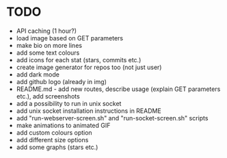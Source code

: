 # TODO

- API caching (1 hour?)
- load image based on GET parameters
- make bio on more lines
- add some text colours
- add icons for each stat (stars, commits etc.)
- create image generator for repos too (not just user)
- add dark mode
- add github logo (already in img)
- README.md - add new routes, describe usage (explain GET parameters etc.), add screenshots
- add a possibility to run in unix socket
- add unix socket installation instructions in README
- add "run-webserver-screen.sh" and "run-socket-screen.sh" scripts
- make animations to animated GIF
- add custom colours option
- add different size options
- add some graphs (stars etc.)
